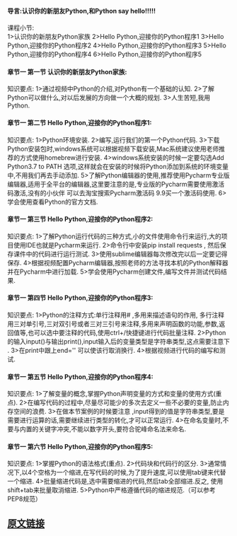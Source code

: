 ﻿#### 导言:认识你的新朋友Python,和Python     say hello!!!!!
课程小节:  
1>认识你的新朋友Python家族
2>Hello Python,迎接你的Python程序1
3>Hello Python,迎接你的Python程序2
4>Hello Python,迎接你的Python程序3
5>Hello Python,迎接你的Python程序4
6>Hello Python,迎接你的Python程序5
#### 章节一  第一节 认识你的新朋友Python家族:
   知识要点:
        1>通过视频中Python的介绍,对Python有一个基础的认知.
        2>了解Python可以做什么,对以后发展的方向做一个大概的规划.
        3>人生苦短,我用Python.
#### 章节一  第二节 Hello Python,迎接你的Python程序1:
   知识要点:
        1>Python环境安装.
        2>编写,运行我们的第一个Python代码.
        3>下载Python安装包时,windows系统可以根据视频下载安装,Mac系统建议使用老师推荐的方式使用homebrew进行安装.
        4>windows系统安装的时候一定要勾选Add Python3.7 to PATH 选项,这样就会在安装的时候将Python添加到系统的环境变量中,不用我们再去手动添加.
        5>了解Python编辑器的使用,推荐使用Pycharm专业版编辑器,适用于全平台的编辑器,这里要注意的是,专业版的Pycharm需要使用激活码激活,没有的小伙伴 可以去淘宝搜索Pycharm激活码  9.9买一个激活码使用.
        6>学会使用查看Python的官方文档.
#### 章节一  第三节 Hello Python,迎接你的Python程序2:
   知识要点:
        1>了解Python运行代码的三种方式,小的文件使用命令行来运行,大的项目使用IDE也就是Pycharm来运行.
        2>命令行中安装pip install requests , 然后保存课件中的代码进行运行测试.
        3>使用sublime编辑器每次修改完以后一定要记得保存.
        4>根据视频配置Pycharm编辑器,按照老师的方法寻找本机的Python解释器并在Pycharm中进行加载.
        5>学会使用Pycharm创建文件,编写文件并测试代码结果.
#### 章节一  第四节 Hello Python,迎接你的Python程序3:
   知识要点:
        1>Python的注释方式:单行注释用# ,多用来描述语句的作用,  多行注释用三对单引号,三对双引号或者三对三引号来注释,多用来声明函数的功能,参数,返回值等,也可以选中要注释的代码,使用ctrl+/快捷键进行代码批量注释.
        2>Python的输入input()与输出print(),input输入后的变量类型是字符串类型,这点需要注意下 .
        3>在print中跟上end='' 可以使该行取消换行.
        4>根据视频进行代码的编写和测试.
#### 章节一  第五节 Hello Python,迎接你的Python程序4:
   知识要点:
        1>了解变量的概念,掌握Python声明变量的方式和变量的使用方式(重点).
        2>在编写代码的过程中,尽量尽可能少的多次去定义一些不必要的变量,防止内存空间的浪费.
        3>在做本节案例的时候要注意 ,input得到的值是字符串类型,要是需要进行运算的话,需要继续进行类型的转化,才可以正常运行.
        4>在命名变量时,不要与内置的关键字冲突,不能以数字开头,要符合驼峰命名法来命名.
#### 章节一  第六节 Hello Python,迎接你的Python程序5:
   知识要点:
        1>掌握Python的语法格式(重点).
        2>代码块和代码行的区分.
        3>通常情况下,以4个空格为一个缩进,在写代码的时候,为了提升速度,可以使用tab键来代替一个缩进.
        4>批量缩进代码是,选中需要缩进的代码,然后tab全部缩进.反之, 使用shift+tab来批量取消缩进.
        5>Python中严格遵循代码的缩进规范.（可以参考PEP8规范）


##  [原文链接](https://note.youdao.com/ynoteshare1/index.html?id=222182f5e31aa6b88b827d4dd9eaf08b&type=note)

